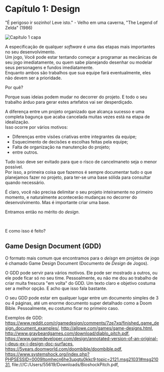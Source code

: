 <br>
<br>
<br>

# Capítulo 1: Design
"É perigoso ir sozinho! Leve isto." - Velho em uma caverna, "The Legend of Zelda" (1986)

![Capítulo 1 capa](https://i.imgur.com/GHZYcAZ.jpg "It's dangerous to go alone! Take this.")


A especificação de qualquer *software* é uma das etapas mais importantes no seu desenvolvimento.   
Um jogo, 
Você pode estar tentando começar a programar as mecânicas de seu jogo imediatamente, ou quem sabe planejando desenhar ou modelar seus personagens e fundos imediatamente.  
Enquanto ambos são trabalhos que sua equipe fará eventualmente, eles não devem ser a prioridade.  

Por quê?

Porque suas ideias podem mudar no decorrer do projeto. E todo o seu trabalho árduo para gerar estes artefatos vai ser desperdiçado.  

A diferença entre um projeto organizado que alcança sucesso e uma completa bagunça que acaba cancelada muitas vezes está na etapa de idealização.  
Isso ocorre por vários motivos:

- Diferenças entre visões criativas entre integrantes da equipe;
- Esquecimento de decisões e escolhas feitas pela equipe;
- Falta de organização na manutenção do projeto;
- entre outros.

Tudo isso deve ser evitado para que o risco de cancelmaneto seja o menor possível.  
Por isso, a primeira coisa que fazemos é sempre documentar tudo o que planejamos fazer no projeto, para ter-se uma base sólida para consultar quando necessário.  

É claro, você não precisa delimitar o seu projeto inteiramente no primeiro momento, e naturalmente acontecerão mudanças no decorrer do desenvolvimento. Mas é importante criar uma base.

Entramos então no mérito do *design*.

<br>

E como isso é feito?

## Game Design Document (GDD)

O formato mais comum que encontramos para o *deisgn* em projetos de jogo é chamado Game Design Document (Documento de *Design* de Jogos). 

O GDD pode servir para vários motivos. Ele pode ser mostrado a outros, ou ele pode ficar só no seu time. Pessoalmente, eu não me dou ao trabalho de criar muita frescura "em volta" do GDD. Um texto claro e objetivo costuma ser a melhor opção. E acho que isso fala bastante.

O seu GDD pode estar em qualquer lugar entre um documento simples de 3 ou 4 páginas, até um enorme documento super detalhado como a Doom Bible. Pessoalmente, eu costumo ficar no primeiro caso.

Exemplos de GDD: https://www.reddit.com/r/gamedesign/comments/7ze7xq/finished_game_design_document_examples/, http://allowe.com/games/game-designs.html, http://www.graybeardgames.com/download/diablo_pitch.pdf, https://www.gamedeveloper.com/design/annotated-version-of-an-original-i-deus-ex-i-design-doc-surfaces, https://5years.doomworld.com/doombible/doombible.pdf, https://www.systemshock.org/index.php?PHPSESSID=0009ltomhecn6he3upgtu0kkc9;topic=2121.msg21031#msg21031, file:///C:/Users/55619/Downloads/BioshockPitch.pdf, 
